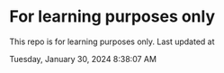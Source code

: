 # For learning purposes only
This repo is for learning purposes only.
Last updated at

Tuesday, January 30, 2024 8:38:07 AM

